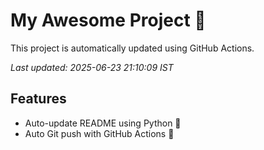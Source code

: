 # My Awesome Project 🚀

This project is automatically updated using GitHub Actions.

_Last updated: 2025-06-23 21:10:09 IST_

## Features
- Auto-update README using Python 🐍
- Auto Git push with GitHub Actions 🤖
